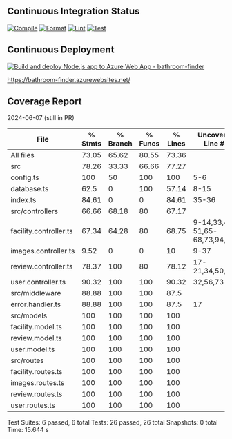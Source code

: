 ## Continuous Integration Status

[![Compile](https://github.com/Green-Kittens/bathroom-finder-backend/actions/workflows/compile.yml/badge.svg)](https://github.com/Green-Kittens/bathroom-finder-backend/actions/workflows/compile.yml)
[![Format](https://github.com/Green-Kittens/bathroom-finder-backend/actions/workflows/format.yml/badge.svg)](https://github.com/Green-Kittens/bathroom-finder-backend/actions/workflows/format.yml)
[![Lint](https://github.com/Green-Kittens/bathroom-finder-backend/actions/workflows/lint.yml/badge.svg)](https://github.com/Green-Kittens/bathroom-finder-backend/actions/workflows/lint.yml)
[![Test](https://github.com/Green-Kittens/bathroom-finder-backend/actions/workflows/test.yml/badge.svg)](https://github.com/Green-Kittens/bathroom-finder-backend/actions/workflows/test.yml)

## Continuous Deployment

[![Build and deploy Node.js app to Azure Web App - bathroom-finder](https://github.com/Green-Kittens/bathroom-finder-backend/actions/workflows/main_bathroom-finder.yml/badge.svg)](https://github.com/Green-Kittens/bathroom-finder-backend/actions/workflows/main_bathroom-finder.yml)

https://bathroom-finder.azurewebsites.net/

## Coverage Report

2024-06-07 (still in PR)

| File                      | % Stmts   | % Branch   | % Funcs   | % Lines   | Uncovered Line #s               |
| ------------------------- | --------- | ---------- | --------- | --------- | ------------------------------- |
| All files                 | 73.05     | 65.62      | 80.55     | 73.36     |
| src                       | 78.26     | 33.33      | 66.66     | 77.27     |
| config.ts                 | 100       | 50         | 100       | 100       | 5-6                             |
| database.ts               | 62.5      | 0          | 100       | 57.14     | 8-15                            |
| index.ts                  | 84.61     | 0          | 0         | 84.61     | 35-36                           |
| src/controllers           | 66.66     | 68.18      | 80        | 67.17     |
| facility.controller.ts    | 67.34     | 64.28      | 80        | 68.75     | 9-14,33,48-51,65-68,73,94,102   |
| images.controller.ts      | 9.52      | 0          | 0         | 10        | 9-37                            |
| review.controller.ts      | 78.37     | 100        | 80        | 78.12     | 17-21,34,50,63                  |
| user.controller.ts        | 90.32     | 100        | 100       | 90.32     | 32,56,73                        |
| src/middleware            | 88.88     | 100        | 100       | 87.5      |
| error.handler.ts          | 88.88     | 100        | 100       | 87.5      | 17                              |
| src/models                | 100       | 100        | 100       | 100       |
| facility.model.ts         | 100       | 100        | 100       | 100       |
| review.model.ts           | 100       | 100        | 100       | 100       |
| user.model.ts             | 100       | 100        | 100       | 100       |
| src/routes                | 100       | 100        | 100       | 100       |
| facility.routes.ts        | 100       | 100        | 100       | 100       |
| images.routes.ts          | 100       | 100        | 100       | 100       |
| review.routes.ts          | 100       | 100        | 100       | 100       |
| user.routes.ts            | 100       | 100        | 100       | 100       |

Test Suites: 6 passed, 6 total
Tests: 26 passed, 26 total
Snapshots: 0 total
Time: 15.644 s
